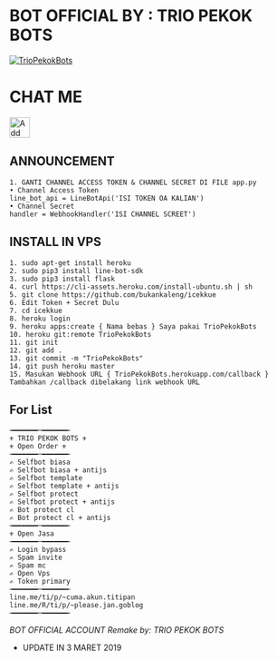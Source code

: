 # BOT OFFICIAL BY : TRIO PEKOK BOTS
[![TrioPekokBots](https://avatars2.githubusercontent.com/u/46437025?s=460&v=4)](http://line.me/ti/p/~cuma.akun.titipan)

# CHAT ME
<a href="https://line.me/R/ti/p/~cuma.akun.titipan"><img height="36" border="0" alt="Add Friend" src="https://scdn.line-apps.com/n/line_add_friends/btn/en.png"></a>

## ANNOUNCEMENT
```
1. GANTI CHANNEL ACCESS TOKEN & CHANNEL SECRET DI FILE app.py
• Channel Access Token
line_bot_api = LineBotApi('ISI TOKEN OA KALIAN')
• Channel Secret
handler = WebhookHandler('ISI CHANNEL SCREET')
```
## INSTALL IN VPS
```
1. sudo apt-get install heroku
2. sudo pip3 install line-bot-sdk
3. sudo pip3 install flask
4. curl https://cli-assets.heroku.com/install-ubuntu.sh | sh
5. git clone https://github.com/bukankaleng/icekkue
6. Edit Token + Secret Dulu
7. cd icekkue
8. heroku login 
9. heroku apps:create { Nama bebas } Saya pakai TrioPekokBots
10. heroku git:remote TrioPekokBots
11. git init
12. git add .
13. git commit -m "TrioPekokBots"
14. git push heroku master
15. Masukan Webhook URL { TrioPekokBots.herokuapp.com/callback } Tambahkan /callback dibelakang link webhook URL
```
## For List
```
╼━━━━━━─━━━━━━╾
⚜ TRIO PEKOK BOTS ⚜
⚜ Open Order ⚜
╼━━━━━━─━━━━━━╾
✍ Selfbot biasa
✍ Selfbot biasa + antijs
✍ Selfbot template
✍ Selfbot template + antijs
✍ Selfbot protect
✍ Selfbot protect + antijs
✍ Bot protect cl
✍ Bot protect cl + antijs
╼━━━━━━─━━━━━━╾
⚜ Open Jasa
╼━━━━━━─━━━━━━╾
✍ Login bypass
✍ Spam invite
✍ Spam mc
✍ Open Vps 
✍ Token primary 
╼━━━━━━─━━━━━━╾
line.me/ti/p/~cuma.akun.titipan
line.me/R/ti/p/~please.jan.goblog
╼━━━━━━─━━━━━━╾

```
*BOT OFFICIAL ACCOUNT*
*Remake by: TRIO PEKOK BOTS*

- UPDATE IN
3 MARET 2019
